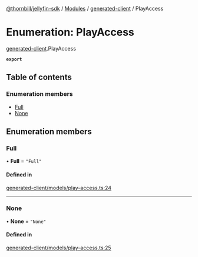[@thornbill/jellyfin-sdk](../README.md) / [Modules](../modules.md) / [generated-client](../modules/generated_client.md) / PlayAccess

# Enumeration: PlayAccess

[generated-client](../modules/generated_client.md).PlayAccess

**`export`**

## Table of contents

### Enumeration members

- [Full](generated_client.PlayAccess.md#full)
- [None](generated_client.PlayAccess.md#none)

## Enumeration members

### Full

• **Full** = `"Full"`

#### Defined in

[generated-client/models/play-access.ts:24](https://github.com/thornbill/jellyfin-sdk-typescript/blob/eb13db7/src/generated-client/models/play-access.ts#L24)

___

### None

• **None** = `"None"`

#### Defined in

[generated-client/models/play-access.ts:25](https://github.com/thornbill/jellyfin-sdk-typescript/blob/eb13db7/src/generated-client/models/play-access.ts#L25)
